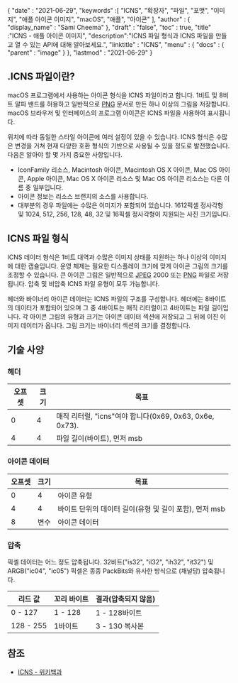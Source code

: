{
  "date" : "2021-06-29",
  "keywords" :[ "ICNS", "확장자", "파일", "포맷", "이미지", "애플 아이콘 이미지", "macOS", "애플", "아이콘" ],
  "author" : {
    "display_name" : "Sami Cheema"
},
  "draft" : "false",
  "toc" : true,
  "title" :"ICNS - 애플 아이콘 이미지",
  "description":"ICNS 파일 형식과 ICNS 파일을 만들고 열 수 있는 API에 대해 알아보세요.",
  "linktitle" : "ICNS",
  "menu" : {
    "docs" : {
      "parent" : "image"
}
},
  "lastmod" : "2021-06-29"
}

## .ICNS 파일이란? ##

macOS 프로그램에서 사용하는 아이콘 형식을 ICNS 파일이라고 합니다. 1비트 및 8비트 알파 밴드를 허용하고 일반적으로 [PNG](/ko/image/png/) 문서로 만든 하나 이상의 그림을 저장합니다. macOS 브라우저 및 인터페이스의 프로그램 아이콘은 ICNS 파일을 사용하여 표시됩니다.

위치에 따라 동일한 스타일 아이콘에 여러 설정이 있을 수 있습니다. ICNS 형식은 수많은 변경을 거쳐 현재 다양한 호환 형식의 기반으로 사용될 수 있을 정도로 발전했습니다. 다음은 알아야 할 몇 가지 중요한 사항입니다.

* IconFamily 리소스, Macintosh 아이콘, Macintosh OS X 아이콘, Mac OS 아이콘, Apple 아이콘, Mac OS X 아이콘 리소스 및 Mac OS 아이콘 리소스는 다른 이름 중 일부입니다.
* 아이콘 정보는 리소스 브랜치의 소스를 사용합니다.
* 대부분의 경우 파일에는 수많은 이미지가 포함되어 있습니다. 1612픽셀 정사각형 및 1024, 512, 256, 128, 48, 32 및 16픽셀 정사각형이 지원되는 사진 크기입니다.


## ICNS 파일 형식 ##

ICNS 데이터 형식은 1비트 대역과 수많은 이미지 상태를 지원하는 하나 이상의 이미지에 대한 캡슐입니다.
운영 체제는 필요한 디스플레이 크기에 맞게 아이콘 그림의 크기를 조정할 수 있습니다. 큰 아이콘 그림은 일반적으로 [JPEG](/ko/image/jpeg/) 2000 또는 [PNG](/ko/image/png/) 파일로 저장됩니다. 압축 및 비압축 ICNS 파일 유형이 모두 가능합니다.

헤더와 바이너리 아이콘 데이터는 ICNS 파일의 구조를 구성합니다. 헤더에는 8바이트의 데이터가 포함되어 있으며 그 중 4바이트는 매직 리터럴이고 4바이트는 파일 길이입니다. 각 아이콘 그림의 유형과 크기는 아이콘 데이터 섹션에 저장되고 그 뒤에 이진 이미지 데이터가 옵니다. 그림 크기는 바이너리 섹션의 크기를 결정합니다.

## 기술 사양 ##

### 헤더 ###

|오프셋|크기|목표
---|---|---|
|0|4|매직 리터럴, "icns"여야 합니다(0x69, 0x63, 0x6e, 0x73).
|4|4|파일 길이(바이트), 먼저 msb


### 아이콘 데이터 ###

|오프셋|크기|목표
---|---|---|
|0|4|아이콘 유형
|4|4|바이트 단위의 데이터 길이(유형 및 길이 포함), 먼저 msb
|8|변수|아이콘 데이터

### 압축 ###

픽셀 데이터는 어느 정도 압축됩니다. 32비트("is32", "il32", "ih32", "it32") 및 ARGB("ic04", "ic05") 픽셀은 종종 PackBits와 유사한 방식으로 (채널당) 압축됩니다.

|리드 값|꼬리 바이트|결과(압축되지 않음)
---|---|---|
|0 - 127|1 - 128|1 - 128바이트
|128 - 255|1바이트|3 - 130 복사본

## 참조 ##

* [ICNS - 위키백과](https://en.wikipedia.org/wiki/Apple_Icon_Image_format)

